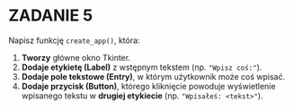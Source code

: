 # ZADANIE 5

Napisz funkcję `create_app()`, która:

1. **Tworzy** główne okno Tkinter.  
2. **Dodaje etykietę (Label)** z wstępnym tekstem (np. `"Wpisz coś:"`).  
3. **Dodaje pole tekstowe (Entry)**, w którym użytkownik może coś wpisać.  
4. **Dodaje przycisk (Button)**, którego kliknięcie powoduje wyświetlenie wpisanego tekstu w **drugiej etykiecie** (np. `"Wpisałeś: <tekst>"`).

